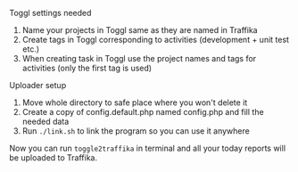 Toggl settings needed
1. Name your projects in Toggl same as they are named in Traffika
2. Create tags in Toggl corresponding to activities (development + unit test etc.)
3. When creating task in Toggl use the project names and tags for activities (only the first tag is used)

Uploader setup
1. Move whole directory to safe place where you won't delete it
2. Create a copy of config.default.php named config.php and fill the needed data
3. Run `./link.sh` to link the program so you can use it anywhere

Now you can run `toggle2traffika` in terminal and all your today reports will be uploaded to Traffika.